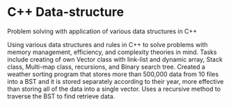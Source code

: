 # C++ Data-structure
Problem solving with application of various data structures in C++

Using various data structures and rules in C++ to solve problems with memory management, efficiency, and complexity theories in mind. Tasks include creating of own Vector class with link-list and dynamic array, Stack class, Multi-map class, recursions, and Binary search tree. Created a weather sorting program that stores more than 500,000 data from 10 files into a BST and it is stored separately according to their year, more effective than storing all of the data into a single vector. Uses a recursive method to traverse the BST to find retrieve data.
